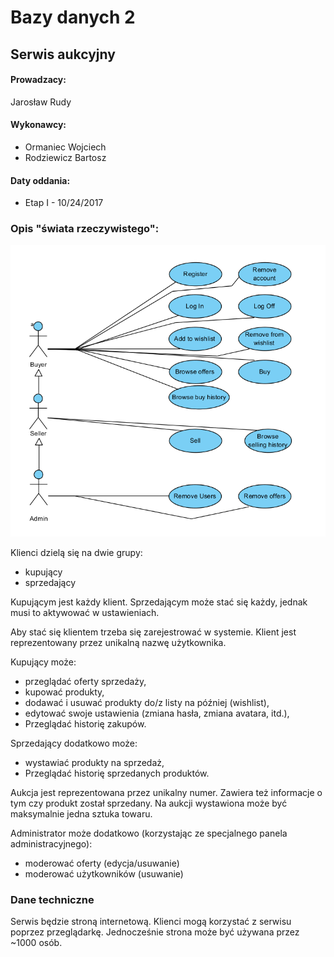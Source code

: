 # Bazy danych 2
## Serwis aukcyjny
#### Prowadzacy:
Jarosław Rudy

#### Wykonawcy:
* Ormaniec Wojciech  
* Rodziewicz Bartosz

#### Daty oddania:
* Etap I - 10/24/2017

### Opis "świata rzeczywistego":

![Use Case Diagram](useCases.jpg "Use case diagram")

Klienci dzielą się na dwie grupy:
* kupujący
* sprzedający

Kupującym jest każdy klient. Sprzedającym może stać się każdy, jednak musi to
aktywować w ustawieniach.

Aby stać się klientem trzeba się zarejestrować w systemie. Klient jest
reprezentowany przez unikalną nazwę użytkownika.

Kupujący może:
* przeglądać oferty sprzedaży,
* kupować produkty,
* dodawać i usuwać produkty do/z listy na później (wishlist),
* edytować swoje ustawienia (zmiana hasła, zmiana avatara, itd.),
* Przeglądać historię zakupów.

Sprzedający dodatkowo może:
* wystawiać produkty na sprzedaż,
* Przeglądać historię sprzedanych produktów.

Aukcja jest reprezentowana przez unikalny numer. Zawiera też informacje o tym
czy produkt został sprzedany. Na aukcji wystawiona może być maksymalnie jedna
sztuka towaru.

Administrator może dodatkowo (korzystając ze specjalnego panela
administracyjnego):
* moderować oferty (edycja/usuwanie)
* moderować użytkowników (usuwanie)

### Dane techniczne

Serwis będzie stroną internetową. Klienci mogą korzystać z serwisu poprzez
przeglądarkę. Jednocześnie strona może być używana przez ~1000 osób.
